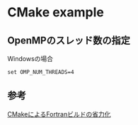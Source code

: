 # CMake example

## OpenMPのスレッド数の指定

Windowsの場合
```
set OMP_NUM_THREADS=4
```

## 参考
[CMakeによるFortranビルドの省力化](https://qiita.com/ijknabla/items/05270ae5e597705d0dae)
